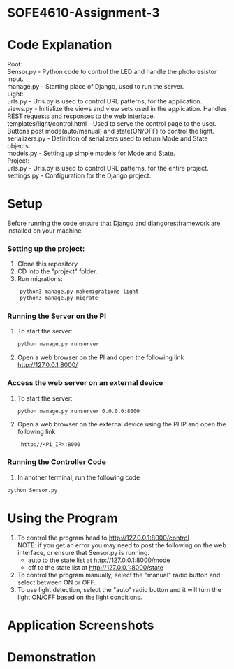 # SOFE4610-Assignment-3  

# Code Explanation
Root:  
Sensor.py - Python code to control the LED and handle the photoresistor input.   
manage.py -  Starting place of Django, used to run the server.  
Light:  
urls.py  - Urls.py is used to control URL patterns, for the application.  
views.py - Initialize the views and view sets used in the application. Handles REST requests and responses to the web interface.  
templates/light/control.html - Used to serve the control page to the user. Buttons post mode(auto/manual) and state(ON/OFF) to control the light.  
serializers.py - Definition of serializers used to return Mode and State objects.  
models.py - Setting up simple models for Mode and State.  
Project:  
urls.py - Urls.py is used to control URL patterns, for the entire project.  
settings.py - Configuration for the Django project.  


# Setup
Before running the code ensure that Django and djangorestframework are installed on your machine.
### Setting up the project:
1. Clone this repository
2. CD into the "project" folder.
3. Run migrations:
```bash
    python3 manage.py makemigrations light
    python3 manage.py migrate
```
### Running the Server on the PI

1. To start the server:

    ```bash
    python manage.py runserver 
    ```

2. Open a web browser on the PI and open the following link  
   http://127.0.0.1:8000/   

### Access the web server on an external device  

1. To start the server:

    ```bash
    python manage.py runserver 0.0.0.0:8000
    ```
2. Open a web browser on the external device using the PI IP and open the following link  
   ```
    http://<Pi_IP>:8000
    ```
### Running the Controller Code
1. In another terminal, run the following code 
```sh
python Sensor.py
```
# Using the Program
1. To control the program head to http://127.0.0.1:8000/control  
   NOTE: if you get an error you may need to post the following on the web interface, or ensure that Sensor.py is running.
   * auto to the state list at http://127.0.0.1:8000/mode
   * off to the state list at http://127.0.0.1:8000/state
2. To control the program manually, select the "manual" radio button and select between ON or OFF.
3. To use light detection, select the "auto" radio button and it will turn the light ON/OFF based on the light conditions.

# Application Screenshots


# Demonstration 
